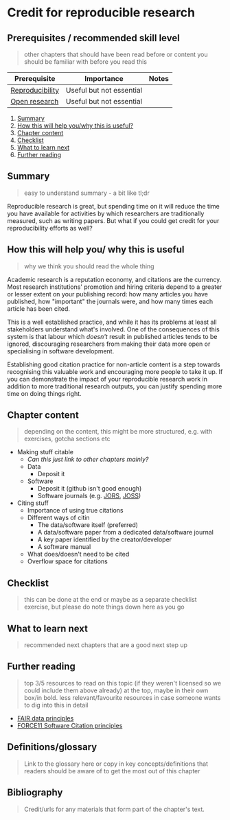 # Credit for reproducible research

<!--

Future work:

- Demonstrating impact with various metrics

-->

## Prerequisites / recommended skill level
> other chapters that should have been read before or content you should be familiar with before you read this

| Prerequisite        | Importance               | Notes  |
| -------------       | ----------               | ------ |
| [Reproducibility][] | Useful but not essential |        |
| [Open research][]   | Useful but not essential |        |

[Reproducibility]: /reproducibility/reproducibility.html
[Open research]: /open_research/open_research.html

1. [Summary](#summary)
2. [How this will help you/why this is useful?](#how-this-will-help-you-why-this-is-useful)
3. [Chapter content](#chapter-content)
4. [Checklist](#checklist)
5. [What to learn next](#what-to-learn-next)
6. [Further reading](#further-reading)

## Summary
> easy to understand summary - a bit like tl;dr

Reproducible research is great, but spending time on it will reduce the time you have available for activities by which researchers are traditionally measured, such as writing papers. But what if you could get credit for your reproducibility efforts as well?

## How this will help you/ why this is useful
> why we think you should read the whole thing

Academic research is a reputation economy, and citations are the currency. Most research institutions' promotion and hiring criteria depend to a greater or lesser extent on your publishing record: how many articles you have published, how "important" the journals were, and how many times each article has been cited.

This is a well established practice, and while it has its problems at least all stakeholders understand what's involved. One of the consequences of this system is that labour which *doesn't* result in published articles tends to be ignored, discouraging researchers from making their data more open or specialising in software development.

Establishing good citation practice for non-article content is a step towards recognising this valuable work and encouraging more people to take it up. If you can demonstrate the impact of your reproducible research work in addition to more traditional research outputs, you can justify spending more time on doing things right.

## Chapter content
> depending on the content, this might be more structured, e.g. with exercises, gotcha sections etc

- Making stuff citable
  - *Can this just link to other chapters mainly?*
  - Data
    - Deposit it
  - Software
    - Deposit it (github isn't good enough)
    - Software journals (e.g. [JORS][], [JOSS][])
- Citing stuff
  - Importance of using true citations
  - Different ways of citin
    - The data/software itself (preferred)
    - A data/software paper from a dedicated data/software journal
    - A key paper identified by the creator/developer
    - A software manual
  - What does/doesn't need to be cited
  - Overflow space for citations

[JORS]: https://openresearchsoftware.metajnl.com/
[JOSS]: https://joss.theoj.org/

## Checklist
> this can be done at the end or maybe as a separate checklist exercise, but please do note things down here as you go

## What to learn next
> recommended next chapters that are a good next step up

## Further reading
> top 3/5 resources to read on this topic (if they weren't licensed so we could include them above already) at the top, maybe in their own box/in bold.
> less relevant/favourite resources in case someone wants to dig into this in detail

- [FAIR data principles](https://www.force11.org/group/fairgroup/fairprinciples)
- [FORCE11 Software Citation principles](https://www.force11.org/software-citation-principles)

## Definitions/glossary
> Link to the glossary here or copy in key concepts/definitions that readers should be aware of to get the most out of this chapter

## Bibliography
> Credit/urls for any materials that form part of the chapter's text.
